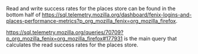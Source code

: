 Read and write success rates for the places store can be found in the bottom half of https://sql.telemetry.mozilla.org/dashboard/fenix-logins-and-places-performance-metrics?p_org_mozilla_fenix=org_mozilla_firefox.

https://sql.telemetry.mozilla.org/queries/70709?p_org_mozilla_fenix=org_mozilla_firefox#177931 is the main query that calculates the read success rates for the places store.
